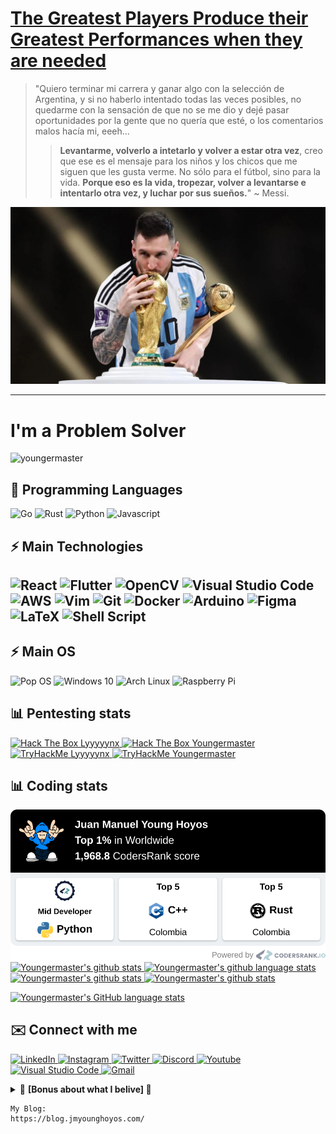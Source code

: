 <h1>
  <a href="https://youtu.be/N-bGWFZVc4U">
    The Greatest Players Produce their Greatest Performances when they are needed
  </a> 
</h1>

> "Quiero terminar mi carrera y ganar algo con la selección de Argentina, y si no haberlo intentado todas las veces posibles, no quedarme con la sensación de que no se me dio y dejé pasar oportunidades por la gente que no quería que esté, o los comentarios malos hacía mi, eeeh...
>> **Levantarme, volverlo a intetarlo y volver a estar otra vez**, creo que ese es el mensaje para los niños y los chicos que me siguen que les gusta verme. No sólo para el fútbol, sino para la vida. **Porque eso es la vida, tropezar, volver a levantarse e intentarlo otra vez, y luchar por sus sueños.**"
~ Messi.


<p align="center">
  <img width="600px" src="images/messi-kissing-worldcup.jpg" />
</p>
<hr />

<h1>I'm a Problem Solver</h1>
<img src="https://komarev.com/ghpvc/?username=youngermaster&label=Profile views&color=blue&style=plastic"
  alt="youngermaster" />

<h2>🌟 Programming Languages</h2>
<p>
  <img alt="Go"
    src="https://img.shields.io/badge/go-%2300ADD8.svg?&style=for-the-badge&logo=go&logoColor=white"/>
  <img alt="Rust"
      src="https://img.shields.io/badge/rust-%23000000.svg?&style=for-the-badge&logo=rust&logoColor=white" />
  <img alt="Python"
  src="https://img.shields.io/badge/python%20-%2314354C.svg?&style=for-the-badge&logo=python&logoColor=white" />
  <img alt="Javascript"
  src="https://img.shields.io/badge/javascript-%23f1c232.svg?&style=for-the-badge&logo=javascript&logoColor=white" />
</p>

<h2>⚡ Main Technologies<h2>
<p>
  <img alt="React" src="https://img.shields.io/badge/react%20-%2320232a.svg?&style=for-the-badge&logo=react&logoColor=%2361DAFB" />
  <img alt="Flutter"
  src="https://img.shields.io/badge/Flutter%20-%2302569B.svg?&style=for-the-badge&logo=Flutter&logoColor=white" />
  <img alt="OpenCV"
    src="https://img.shields.io/badge/opencv%20-%23white.svg?&style=for-the-badge&logo=opencv&logoColor=white" />
  <img alt="Visual Studio Code"
    src="https://img.shields.io/badge/Visual%20Studio%20Code-0078d7.svg?&style=for-the-badge&logo=visual-studio-code&logoColor=white" />
  <img alt="AWS"
    src="https://img.shields.io/badge/AWS%20-%23FF9900.svg?&style=for-the-badge&logo=amazon-aws&logoColor=white" />
  <img alt="Vim"
    src="https://img.shields.io/badge/VIM%20-%2311AB00.svg?&style=for-the-badge&logo=vim&logoColor=white" />
  <img alt="Git"
    src="https://img.shields.io/badge/git%20-%23F05033.svg?&style=for-the-badge&logo=git&logoColor=white" />
  <img alt="Docker"
    src="https://img.shields.io/badge/docker%20-%230db7ed.svg?&style=for-the-badge&logo=docker&logoColor=white" />
  <img alt="Arduino"
    src="https://img.shields.io/badge/-Arduino-00979D?style=for-the-badge&logo=Arduino&logoColor=white" />
  <img alt="Figma"
    src="https://img.shields.io/badge/figma%20-%23F24E1E.svg?&style=for-the-badge&logo=figma&logoColor=white" />
  <img alt="LaTeX"
    src="https://img.shields.io/badge/latex%20-%23008080.svg?&style=for-the-badge&logo=latex&logoColor=white" />
  <img alt="Shell Script"
    src="https://img.shields.io/badge/shell_script%20-%23121011.svg?&style=for-the-badge&logo=gnu-bash&logoColor=white" />
</p>

<h2>⚡ Main OS</h2>

<p>
  <img alt="Pop OS"
    src="https://img.shields.io/badge/Ubuntu-E95420?style=for-the-badge&logo=ubuntu&logoColor=white"/>
  <img alt="Windows 10"
    src="https://img.shields.io/badge/Windows-0078D6?style=for-the-badge&logo=windows&logoColor=white"/>
  <img alt="Arch Linux" src="https://img.shields.io/badge/Arch-E95420?style=for-the-badge&logo=archlinux&logoColor=white&color=blue"/>
  <img alt="Raspberry Pi"
    src="https://img.shields.io/badge/-Raspberry%20Pi-C51A4A?style=for-the-badge&logo=Raspberry-Pi" />
</p>

<h2>📊 Pentesting stats</h2>
<div>
  <a href="https://app.hackthebox.com/profile/1146422">
            <img src="http://www.hackthebox.eu/badge/image/1146422" height=57 alt="Hack The Box Lyyyyynx">
  </a>
  <a href="https://app.hackthebox.com/profile/643960">
        <img src="http://www.hackthebox.eu/badge/image/643960" height=57 alt="Hack The Box Youngermaster">
  </a>
</div>

<div>
    <a href="https://tryhackme.com/p/Lyyyyynx">
      <img src="https://tryhackme-badges.s3.amazonaws.com/Lyyyyynx.png" alt="TryHackMe Lyyyyynx">
    </a>
     <a href="https://tryhackme.com/p/Youngermaster">
      <img src="https://tryhackme-badges.s3.amazonaws.com/Youngermaster.png" alt="TryHackMe Youngermaster">
    </a>
</div>


<h2>📊 Coding stats</h2>

<p>
  <a href="https://profile.codersrank.io/user/youngermaster">
      <img src="images/codersrank-metrics.png">
  </a>
  <a href="https://github.com/youngermaster">
    <img
      src="https://github-profile-summary-cards.vercel.app/api/cards/most-commit-language?username=youngermaster&theme=nord_bright"
      alt="Youngermaster's github stats" />
  </a>
  <a href="https://github.com/youngermaster">
    <img alt="Youngermaster's github language stats"
      src="https://github-readme-stats.vercel.app/api/top-langs/?username=youngermaster&langs_count=10&layout=compact" />
  </a>
  <a href="https://github.com/youngermaster">
    <img
      src="https://github-readme-stats.anuraghazra1.vercel.app/api?username=youngermaster&show_icons=true&line_height=27"
      alt="Youngermaster's github stats" />
  </a>
  <a href="https://github.com/youngermaster">
    <img src="https://github-readme-streak-stats.herokuapp.com/?user=youngermaster"
      alt="Youngermaster's github stats" />
  </a>
</p>

<a href="https://github.com/youngermaster">
  <img alt="Youngermaster's GitHub language stats"
    src="https://metrics.lecoq.io/Youngermaster?template=classic&isocalendar=1&languages=1&activity=1&achievements=1&repositories=1&lines=1&repositories=100&repositories.batch=100&repositories.forks=false&repositories.affiliations=owner&isocalendar.duration=full-year&languages.limit=8&languages.sections=most-used&languages.colors=github&languages.threshold=0%25&languages.indepth=false&languages.recent.load=300&languages.recent.days=14&activity.limit=5&activity.load=300&activity.days=14&activity.filter=all&activity.visibility=all&activity.timestamps=false&achievements.threshold=C&achievements.secrets=true"/>
</a>

<h2>✉️️ Connect with me</h2>
<p>
  <a href="https://www.linkedin.com/in/juan-manuel-young-hoyos/">
    <img alt="LinkedIn"
      src="https://img.shields.io/badge/linkedin%20-%230077B5.svg?&style=for-the-badge&logo=linkedin&logoColor=white" />
  </a>
  <a href="https://www.instagram.com/jmyounghoyos/">
    <img alt="Instagram"
      src="https://img.shields.io/badge/jmyounghoyos%20-%23E4405F.svg?&style=for-the-badge&logo=Instagram&logoColor=white" />
  </a>
  <a href="https://twitter.com/jmyounghoyos">
    <img alt="Twitter"
      src="https://img.shields.io/badge/jmyounghoyos%20-%231DA1F2.svg?&style=for-the-badge&logo=Twitter&logoColor=white" />
  </a>
  <a href="https://discord.bio/p/youngermaster">
    <img alt="Discord"
      src="https://img.shields.io/badge/Youngermaster%20-%237289DA.svg?&style=for-the-badge&logo=discord&logoColor=white" />
  </a>
  <a href="https://www.youtube.com/channel/UCyuYHymUH4Adj2YytTdtD4g/videos">
    <img alt="Youtube"
      src="https://img.shields.io/badge/JuanManuelYoungHoyos%20-%23FF0000.svg?&style=for-the-badge&logo=YouTube&logoColor=white" />
  </a>
  <a href="https://gist.github.com/Youngermaster/d062cf824d5007105aa2ea32d6e988e2">
    <img alt="Visual Studio Code"
      src="https://img.shields.io/badge/Visual%20Studio%20Code-0078d7.svg?&style=for-the-badge&logo=visual-studio-code&logoColor=white" />
  </a> <a href="mailto:juanmanuel12.13jmyh81@gmail.com">
    <img alt="Gmail" src="https://img.shields.io/badge/Gmail-D14836?style=for-the-badge&logo=gmail&logoColor=white" />
  </a>
</p>

<details>

  <summary>🎁 <strong> [Bonus about what I belive] </strong> 🎁</summary>

  <p>
    <a href="https://youtu.be/XzjtV8ZFvQw?t=1246">
      <img alt="NotHotDog" src="images/" />
    </a>
  </p>

</details>

```
My Blog:
https://blog.jmyounghoyos.com/
```
